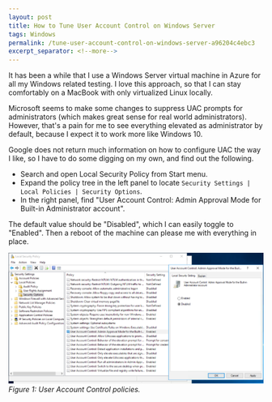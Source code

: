 ```yaml
---
layout: post
title: How to Tune User Account Control on Windows Server
tags: Windows
permalink: /tune-user-account-control-on-windows-server-a96204c4ebc3
excerpt_separator: <!--more-->
---
```

It has been a while that I use a Windows Server virtual machine in Azure for all my Windows related testing. I love this approach, so that I can stay comfortably on a MacBook with only virtualized Linux locally.

Microsoft seems to make some changes to suppress UAC prompts for administrators (which makes great sense for real world administrators). However, that's a pain for me to see everything elevated as administrator by default, because I expect it to work more like Windows 10.
<!--more-->

Google does not return much information on how to configure UAC the way I like, so I have to do some digging on my own, and find out the following.

* Search and open Local Security Policy from Start menu.
* Expand the policy tree in the left panel to locate `Security Settings | Local Policies | Security Options`.
* In the right panel, find "User Account Control: Admin Approval Mode for Built-in Administrator account".

The default value should be "Disabled", which I can easily toggle to "Enabled". Then a reboot of the machine can please me with everything in place.

![img-description](/images/user-account-control.png)
_Figure 1: User Account Control policies._
